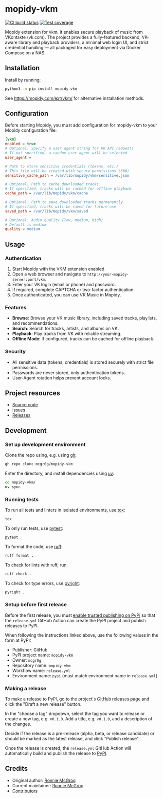 # mopidy-vkm

[![CI build status](https://img.shields.io/github/actions/workflow/status/mcgr0g/mopidy-vkm/ci.yml)](https://github.com/mcgr0g/mopidy-vkm/actions/workflows/ci.yml)
[![Test coverage](https://img.shields.io/codecov/c/gh/mcgr0g/mopidy-vkm)](https://codecov.io/gh/mcgr0g/mopidy-vkm)

Mopidy extension for vkm.
It enables secure playback of music from VKontakte (vk.com). The project provides a fully-featured backend, VK-aware library and playback providers, a minimal web login UI, and strict credential handling — all packaged for easy deployment via Docker Compose on a NAS.


## Installation

Install by running:

```sh
python3 -m pip install mopidy-vkm
```

See https://mopidy.com/ext/vkm/ for alternative installation methods.


## Configuration

Before starting Mopidy, you must add configuration for
mopidy-vkm to your Mopidy configuration file:

```ini
[vkm]
enabled = true
# Optional: Specify a user agent string for VK API requests
# If not specified, a random user agent will be selected
user_agent =

# Path to store sensitive credentials (tokens, etc.)
# This file will be created with secure permissions (600)
sensitive_cache_path = /var/lib/mopidy/vkm/sensitive.json

# Optional: Path to cache downloaded tracks
# If specified, tracks will be cached for offline playback
cache_path = /var/lib/mopidy/vkm/cache

# Optional: Path to save downloaded tracks permanently
# If specified, tracks will be saved for future use
saved_path = /var/lib/mopidy/vkm/saved

# Optional: Audio quality (low, medium, high)
# Default is medium
quality = medium
```


## Usage

### Authentication

1. Start Mopidy with the VKM extension enabled.
2. Open a web browser and navigate to `http://your-mopidy-server:port/vkm`.
3. Enter your VK login (email or phone) and password.
4. If required, complete CAPTCHA or two-factor authentication.
5. Once authenticated, you can use VK Music in Mopidy.

### Features

- **Browse**: Browse your VK music library, including saved tracks, playlists, and recommendations.
- **Search**: Search for tracks, artists, and albums on VK.
- **Playback**: Play tracks from VK with reliable streaming.
- **Offline Mode**: If configured, tracks can be cached for offline playback.

### Security

- All sensitive data (tokens, credentials) is stored securely with strict file permissions.
- Passwords are never stored, only authentication tokens.
- User-Agent rotation helps prevent account locks.

## Project resources

- [Source code](https://github.com/mcgr0g/mopidy-vkm)
- [Issues](https://github.com/mcgr0g/mopidy-vkm/issues)
- [Releases](https://github.com/mcgr0g/mopidy-vkm/releases)


## Development

### Set up development environment

Clone the repo using, e.g. using [gh](https://cli.github.com/):

```sh
gh repo clone mcgr0g/mopidy-vkm
```

Enter the directory, and install dependencies using [uv](https://docs.astral.sh/uv/):

```sh
cd mopidy-vkm/
uv sync
```

### Running tests

To run all tests and linters in isolated environments, use
[tox](https://tox.wiki/):

```sh
tox
```

To only run tests, use [pytest](https://pytest.org/):

```sh
pytest
```

To format the code, use [ruff](https://docs.astral.sh/ruff/):

```sh
ruff format .
```

To check for lints with ruff, run:

```sh
ruff check .
```

To check for type errors, use [pyright](https://microsoft.github.io/pyright/):

```sh
pyright .
```

### Setup before first release

Before the first release, you must [enable trusted publishing on
PyPI](https://docs.pypi.org/trusted-publishers/creating-a-project-through-oidc/)
so that the `release.yml` GitHub Action can create the PyPI project and publish
releases to PyPI.

When following the instructions linked above, use the following values in the
form at PyPI:

- Publisher: GitHub
- PyPI project name: `mopidy-vkm`
- Owner: `mcgr0g`
- Repository name: `mopidy-vkm`
- Workflow name: `release.yml`
- Environment name: `pypi` (must match environment name in `release.yml`)

### Making a release

To make a release to PyPI, go to the project's [GitHub releases
page](https://github.com/mcgr0g/mopidy-vkm/releases)
and click the "Draft a new release" button.

In the "choose a tag" dropdown, select the tag you want to release or create a
new tag, e.g. `v0.1.0`. Add a title, e.g. `v0.1.0`, and a description of the changes.

Decide if the release is a pre-release (alpha, beta, or release candidate) or
should be marked as the latest release, and click "Publish release".

Once the release is created, the `release.yml` GitHub Action will automatically
build and publish the release to
[PyPI](https://pypi.org/project/mopidy-vkm/).


## Credits

- Original author: [Ronnie McGrog](https://github.com/mcgr0g)
- Current maintainer: [Ronnie McGrog](https://github.com/mcgr0g)
- [Contributors](https://github.com/mcgr0g/mopidy-vkm/graphs/contributors)
